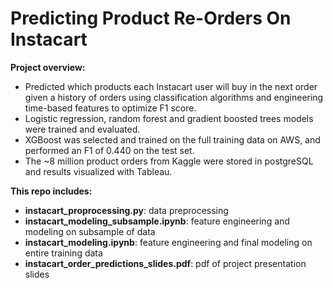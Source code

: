# Predicting Product Re-Orders On Instacart
**Project overview:**
- Predicted which products each Instacart user will buy in the next order given a history of orders using classification algorithms and engineering time-based features to optimize F1 score. 
- Logistic regression, random forest and gradient boosted trees models were trained and evaluated. 
- XGBoost was selected and trained on the full training data on AWS, and performed an F1 of 0.440 on the test set. 
- The ~8 million product orders from Kaggle were stored in postgreSQL and results visualized with Tableau. 

**This repo includes:** 

- **instacart_proprocessing.py**: data preprocessing
- **instacart_modeling_subsample.ipynb**: feature engineering and modeling on subsample of data 
- **instacart_modeling.ipynb**: feature engineering and final modeling on entire training data
- **instacart_order_predictions_slides.pdf**: pdf of project presentation slides
